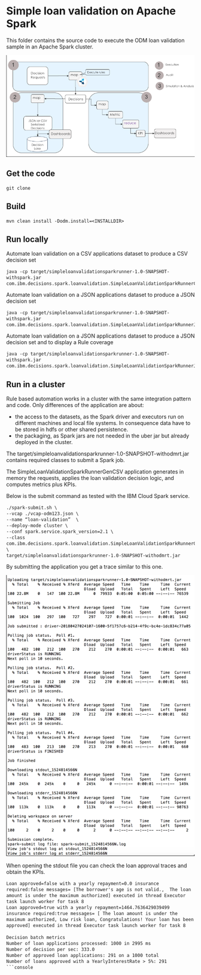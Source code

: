 # Simple loan validation on Apache Spark
This folder contains the source code to execute the ODM loan validation sample in an Apache Spark cluster.

![Flow](docs/images/decision_automation_in_map_reduce.png "Architecture")

## Get the code
```console
git clone
```

## Build
```console
mvn clean install -Dodm.install=<INSTALLDIR>
```

## Run locally
Automate loan validation on a CSV applications dataset to produce a CSV decision set
```console
java -cp target/simpleloanvalidationsparkrunner-1.0-SNAPSHOT-withspark.jar com.ibm.decisions.spark.loanvalidation.SimpleLoanValidationSparkRunnerCSV 
```

Automate loan validation on a JSON applications dataset to produce a JSON decision set
```console
java -cp target/simpleloanvalidationsparkrunner-1.0-SNAPSHOT-withspark.jar com.ibm.decisions.spark.loanvalidation.SimpleLoanValidationSparkRunnerJSON 
```

Automate loan validation on a JSON applications dataset to produce a JSON decision set and to display a Rule coverage
```console
java -cp target/simpleloanvalidationsparkrunner-1.0-SNAPSHOT-withspark.jar com.ibm.decisions.spark.loanvalidation.SimpleLoanValidationSparkRunnerJSONWithCoverage
```
## Run in a cluster
Rule based automation works in a cluster with the same integration pattern and code.
Only differences of the application are about:
- the access to the datasets, as the Spark driver and executors run on different machines and local file systems. In consequence data have to be stored in hdfs or other shared persistence.
- the packaging, as Spark jars are not needed in the uber jar but already deployed in the cluster.

The target/simpleloanvalidationsparkrunner-1.0-SNAPSHOT-withodmrt.jar contains required classes to submit a Spark job.

The SimpleLoanValidationSparkRunnerGenCSV application generates in memory the requests, applies the loan validation decision logic, and computes metrics plus KPIs.

Below is the submit command as tested with the IBM Cloud Spark service.
```console
./spark-submit.sh \
--vcap ./vcap-odm123.json \
--name “loan-validation”  \
--deploy-mode cluster \
--conf spark.service.spark_version=2.1 \
--class com.ibm.decisions.spark.loanvalidation.SimpleLoanValidationSparkRunnerGenCSV \
target/simpleloanvalidationsparkrunner-1.0-SNAPSHOT-withodmrt.jar
```
By submitting the application you get a trace similar to this one.

![Flow](docs/images/submit-trace.png "submit trace")

When opening the stdout file you can check the loan approval traces and obtain the KPIs.

```console
Loan approved=false with a yearly repayment=0.0 insurance required:false messages= [The borrower's age is not valid.,  The loan amount is under the maximum authorized] executed in thread Executor task launch worker for task 8
Loan approved=true with a yearly repayment=1464.7636429039499 insurance required:true messages= [ The loan amount is under the maximum authorized, Low risk loan, Congratulations! Your loan has been approved] executed in thread Executor task launch worker for task 8

Decision batch metrics
Number of loan applications processed: 1000 in 2995 ms
Number of decision per sec: 333.0
Number of approved loan applications: 291 on a 1000 total
Number of loans approved with a YearlyInterestRate > 5%: 291
```console
